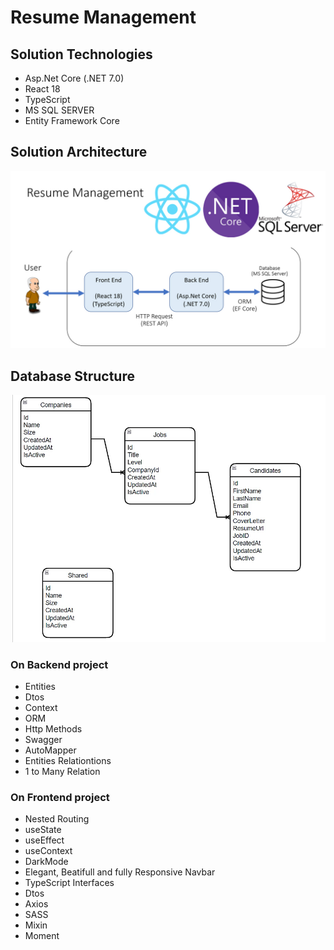 # Resume Management

## Solution Technologies

-  Asp.Net Core (.NET 7.0)
-  React 18
-  TypeScript
-  MS SQL SERVER
-  Entity Framework Core

## Solution Architecture

<img src="./resume-management.jpg" />

## Database Structure

<img src="./DB.png" />

### On Backend project

-  Entities
-  Dtos
-  Context
-  ORM
-  Http Methods
-  Swagger
-  AutoMapper
-  Entities Relationtions
-  1 to Many Relation

### On Frontend project

-  Nested Routing
-  useState
-  useEffect
-  useContext
-  DarkMode
-  Elegant, Beatifull and fully Responsive Navbar
-  TypeScript Interfaces
-  Dtos
-  Axios
-  SASS
-  Mixin
-  Moment